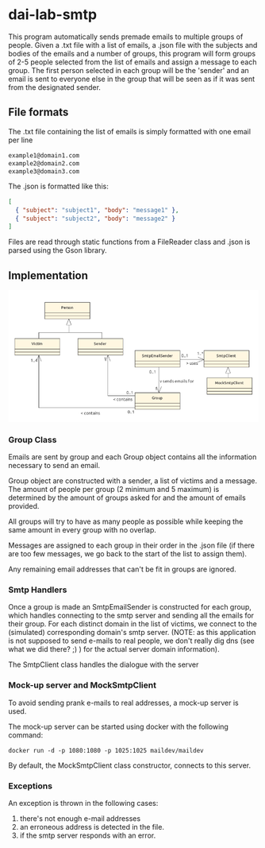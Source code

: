 # dai-lab-smtp

This program automatically sends premade emails to multiple groups of people. Given a .txt file with a list of emails, a .json file with the subjects and bodies of the emails and a number of groups, this program will form groups of 2-5 people selected from the list of emails and assign a message to each group. The first person selected in each group will be the 'sender' and an email is sent to everyone else in the group that will be seen as if it was sent from the designated sender.

## File formats

The .txt file containing the list of emails is simply formatted with one email per line

```
example1@domain1.com
example2@domain2.com
example3@domain3.com
```

The .json is formatted like this:

```json
[
  { "subject": "subject1", "body": "message1" },
  { "subject": "subject2", "body": "message2" }
]
```

Files are read through static functions from a FileReader class and .json is parsed using the Gson library.

## Implementation

![Alt text](./media/smtp_classes.png)

### Group Class

Emails are sent by group and each Group object contains all the information necessary to send an email.

Group object are constructed with a sender, a list of victims and a message. The amount of people per group (2 minimum and 5 maximum) is determined by the amount of groups asked for and the amount of emails provided.

All groups will try to have as many people as possible while keeping the same amount in every group with no overlap.

Messages are assigned to each group in their order
in the .json file (if there are too few messages, we go back to the start of the list to assign them).

Any remaining email addresses that can't be fit in groups are ignored.

### Smtp Handlers

Once a group is made an SmtpEmailSender is constructed for each group, which handles connecting to the smtp server and sending all the emails for their group. For each distinct domain in the list of victims, we connect to the (simulated) corresponding domain's smtp server. (NOTE: as this application is not supposed to send e-mails to real people, we don't really dig dns (see what we did there? ;) ) for the actual server domain information).

The SmtpClient class handles the dialogue with the server

### Mock-up server and MockSmtpClient

To avoid sending prank e-mails to real addresses, a mock-up server is used.

The mock-up server can be started using docker with the following command:

```
docker run -d -p 1080:1080 -p 1025:1025 maildev/maildev
```

By default, the MockSmtpClient class constructor, connects to this server.

### Exceptions

An exception is thrown in the following cases:

1. there's not enough e-mail addresses
2. an erroneous address is detected in the file.
3. if the smtp server responds with an error.
